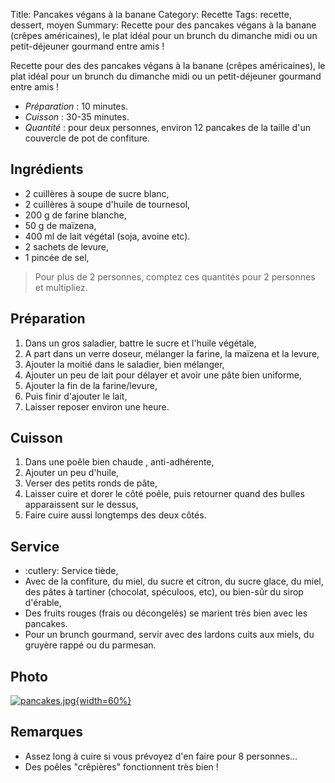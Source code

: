 Title: Pancakes végans à la banane
Category: Recette
Tags: recette, dessert, moyen
Summary: Recette pour des pancakes végans à la banane (crêpes américaines), le plat idéal pour un brunch du dimanche midi ou un petit-déjeuner gourmand entre amis !

Recette pour des des pancakes végans à la banane (crêpes américaines), le plat idéal pour un brunch du dimanche midi ou un petit-déjeuner gourmand entre amis !

- *Préparation* : 10 minutes.
- *Cuisson* : 30-35 minutes.
- *Quantité* : pour deux personnes, environ 12 pancakes de la taille d'un couvercle de pot de confiture.

## Ingrédients
- 2 cuillères à soupe de sucre blanc,
- 2 cuillères à soupe d'huile de tournesol,
- 200 g de farine blanche,
- 50 g de maïzena,
- 400 ml de lait végétal (soja, avoine etc).
- 2 sachets de levure,
- 1 pincée de sel,

> Pour plus de 2 personnes, comptez ces quantités pour 2 personnes et multipliez.

## Préparation
1. Dans un gros saladier, battre le sucre et l'huile végétale,
2. A part dans un verre doseur, mélanger la farine, la maïzena et la levure,
3. Ajouter la moitié dans le saladier, bien mélanger,
4. Ajouter un peu de lait pour délayer et avoir une pâte bien uniforme,
5. Ajouter la fin de la farine/levure,
6. Puis finir d'ajouter le lait,
7. Laisser reposer environ une heure.

## Cuisson
1. Dans une poêle bien chaude <i class="fa fa-thermometer-full" aria-hidden="true"></i>, anti-adhérente,
2. Ajouter un peu d'huile,
3. Verser des petits ronds de pâte,
4. Laisser cuire et dorer le côté poêle, puis retourner quand des bulles apparaissent sur le dessus,
5. Faire cuire aussi longtemps des deux côtés.

## Service
- :cutlery: Service tiède,
- Avec de la confiture, du miel, du sucre et citron, du sucre glace, du miel, des pâtes à tartiner (chocolat, spéculoos, etc), ou bien-sûr du sirop d'érable,
- Des fruits rouges (frais ou décongelés) se marient très bien avec les pancakes.
- Pour un brunch gourmand, servir avec des lardons cuits aux miels, du gruyère rappé ou du parmesan.

## Photo
[![pancakes.jpg]({filename}images/pancakes.jpg){width=60%}]({filename}images/pancakes.jpg)

## Remarques
- Assez long à cuire si vous prévoyez d'en faire pour 8 personnes...
- Des poêles "crêpières" fonctionnent très bien !
